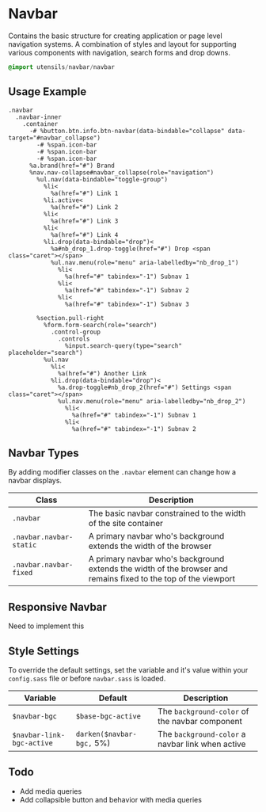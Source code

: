 
# Navbar
Contains the basic structure for creating application or page level
navigation systems. A combination of styles and layout for supporting
various components with navigation, search forms and drop downs.

```sass
@import utensils/navbar/navbar
```

## Usage Example

<!--~ markup/navbar.html.haml -->
```haml
.navbar
  .navbar-inner
    .container
      -# %button.btn.info.btn-navbar(data-bindable="collapse" data-target="#navbar_collapse")
        -# %span.icon-bar
        -# %span.icon-bar
        -# %span.icon-bar
      %a.brand(href="#") Brand
      %nav.nav-collapse#navbar_collapse(role="navigation")
        %ul.nav(data-bindable="toggle-group")
          %li<
            %a(href="#") Link 1
          %li.active<
            %a(href="#") Link 2
          %li<
            %a(href="#") Link 3
          %li<
            %a(href="#") Link 4
          %li.drop(data-bindable="drop")<
            %a#nb_drop_1.drop-toggle(href="#") Drop <span class="caret"></span>
            %ul.nav.menu(role="menu" aria-labelledby="nb_drop_1")
              %li<
                %a(href="#" tabindex="-1") Subnav 1
              %li<
                %a(href="#" tabindex="-1") Subnav 2
              %li<
                %a(href="#" tabindex="-1") Subnav 3

        %section.pull-right
          %form.form-search(role="search")
            .control-group
              .controls
                %input.search-query(type="search" placeholder="search")
          %ul.nav
            %li<
              %a(href="#") Another Link
            %li.drop(data-bindable="drop")<
              %a.drop-toggle#nb_drop_2(href="#") Settings <span class="caret"></span>
              %ul.nav.menu(role="menu" aria-labelledby="nb_drop_2")
                %li<
                  %a(href="#" tabindex="-1") Subnav 1
                %li<
                  %a(href="#" tabindex="-1") Subnav 2
```
<!-- end -->

## Navbar Types
By adding modifier classes on the `.navbar` element can change how a
navbar displays.

Class                   | Description
----------------------- | ----------------------------------------------
`.navbar`               | The basic navbar constrained to the width of the site container
`.navbar.navbar-static` | A primary navbar who's background extends the width of the browser
`.navbar.navbar-fixed`  | A primary navbar who's background extends the width of the browser and remains fixed to the top of the viewport

## Responsive Navbar
Need to implement this

## Style Settings
To override the default settings, set the variable and it's value within
your `config.sass` file or before `navbar.sass` is loaded.

Variable                  | Default                   | Description
------------------------- | ------------------------- | -------------------------------------------
`$navbar-bgc`             | `$base-bgc-active`        | The `background-color` of the navbar component
`$navbar-link-bgc-active` | `darken($navbar-bgc,` 5%) | The `background-color` a navbar link when active

## Todo
- Add media queries
- Add collapsible button and behavior with media queries

